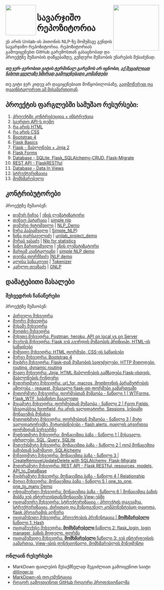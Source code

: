 [<img align="left" width="100" src="https://i.pinimg.com/originals/71/4c/2a/714c2a88445cae52454a5b31c668445e.png">](https://trello.com/b/C1ehbPvE/unilabgnlp2020)
[<img align="right" width="150" src="https://github.com/firstcontributions/first-contributions/raw/master/assets/join-slack-team.png">](https://join.slack.com/t/unilabpythond-h2d3773/shared_invite/zt-h5gvz8mb-dNnD33Wn88TN9jqgHsuOcQ)


# სავარჯიშო რეპოზიტორია
ეს არის Unilab-ის პითონის NLP-ზე მომუშავე გუნდის სავარჯიშო რეპოზიტორია. რეპოზიტორიას გამოვიყენებთ GitHub გარემოსთან გასაცნობად და პროექტზე მუშაობის დაწყებამდე, გუნდური მუშაობის უნარების შესაძენად.

#### *თუ ჯერ-ჯერობით გიტის ტერმინალ გარემოს არ იცნობთ, [აქ შეგიძლიათ ნახოთ ყველაზე ხშირად გამოყენებადი კომანდები](https://education.github.com/git-cheat-sheet-education.pdf )*

თუ გიტი ჯერ კიდევ არ დაგიყენებიათ მოწყობილობაზე, [გადმოწერეთ და დააინსტალირეთ ამ მისამართიდან](https://help.github.com/articles/set-up-git/).

## პროექტის ფარგლებში სამუშაო რესურსები:
1. [პროექტში კონტრიბუციია + ინსტრუქცია](/Chapter1_Contribution)
2. [საერთო API-ს დემო](https://github.com/temurchichua/DemoApi)
3. [რა არის HTML](/Chapter2_HTML)
4. [რა არის CSS](/Chapter3_CSS)
5. [Bootstrap 4](/Chapter4_Bootstrap4)
6. [Flask Basics](/Chapter5_Flask)
7. [Flask - შაბლონები + Jinja 2](/Chapter6_Templates)
8. [Flask Forms](/Chapter7_Forms)
9. [Database - SQLite, Flask_SQLAlchemy-CRUD, Flask-Migrate](/Chapter8_Database)
10. [REST API - FlaskRESTful](/Chapter9_FlaskRESTful)
11. [Database - Data In Views](/Chapter10_databaseInViews)
12. [სტრუქტურიზაცია](/Chapter11_Structuring)
13. [მომხმარებელი](/Chapter12_User)

## კონტრიბუტორები
პროექტზე მუშაობენ:

- [თემურ ჩიჩუა](https://github.com/temurchichua) | [ენის ლემატიზატორი](/Chapter1_Contribution/temur_chichua/readme.md)
- [თენგო პატარაია](https://github.com/tengopataraia123) | [simple nlp](/Chapter1_Contribution/tengo_pataraia/README.md)
- [თემური ქიტოშვილი](https://github.com/TemuriKitoshvili) | [NLP_Demo](/Chapter1_Contribution/temuri_kitoshvili)
- [ზურა პაპიაშვილი](https://github.com/zura-papiashvili) | [Simple_NLP](/Chapter1_Contribution/Zura_Papiashvili)) 
- [ნინა დარსაველიძე](https://github.com/mrticia) | [unilab_project_demo](/Chapter1_Contribution/nina_darsavelidze)
- [მერაბ ვასაძე](https://github.com/merabivasadze) | [Nlp for statistics ](/Chapter1_Contribution/merabi_vasadze)
- [ნინო მარიდაშვილი](https://github.com/Ninosha) | [ენის ლემატიზატორი](/Chapter1_Contribution/ninosha/README.md)
- [მარიამ კვანტალიანი](https://github.com/Mariamikv) | [simple NLP demo](/Chapter1_Contribution/mariam_kvantaliani)
- [თეონა ფორჩხიძე](https://github.com/Teona-tech) |[NLP demo](/Chapter1_Contribution/Teona%20Porchkhidze)
- [ალისა სანაკოევი](https://github.com/alisa-sanakoeva) | [Tokenizer](/Chapter1_Contribution/Alisa_Sanakoeva)
- [კარლო თევზაძე](https://github.com/marvelyko) | [GNLP](/Chapter1_Contribution/Karlo_Tevzadze)

## დამატებითი მასალები

### შეხვედრის ჩანაწერები
პროექტზე მუშაობენ:

- [პირველი შეხვედრა](https://github.com/temurchichua) 
- [მეორე შეხვედრა](https://github.com/tengopataraia123) 
- [მესამე შეხვედრა](https://drive.google.com/file/d/1yyrblV1F-BRYS2JrCpVYqgkSiCZOt7TX/view?usp=sharing)
- [მეოთხე შეხვედრა](https://drive.google.com/file/d/1qKr4Vu3T2vPLptjxtkH2mZKNRlkQzJrU/view?usp=sharing)
- [მეხუთე შეხვედრა: Postman, heroku, API on local vs on Server](https://drive.google.com/file/d/1uvBCRcCCHLECuBhliaeHO84tKKcxnzAf/view?usp=sharing)
- [მეექვეს შეხვედრა: Flask ვებ გვერდის მუშაობის პრინციპი, HTML-ის საწყისები](https://drive.google.com/file/d/1U3_rFNuLvaUso3HmoGcQ-7NpYqqcnN4v/view?usp=sharing)
- [მეშვიდე შეხვედრა: HTML ფორმები, CSS-ის საწყისები](https://drive.google.com/file/d/1WU14HPQJMxiOqN_ZOBquMJ1s1GjqV2mc/view?usp=sharing)
- [მერვე შეხვედრა: Bootstrap 4](https://drive.google.com/file/d/106o7_1KdVzGLY0bGL7dpDOoAyZu5ivd5/view?usp=sharing)
- [მეცხრე შეხვედრა: Flask-თან მუშაობის საფუძვლები, HTTP მეთოდები, routing, dynamic routing](https://drive.google.com/file/d/15-WqlZTPg3B-aXkssimvGG6anMpW1qz9/view?usp=sharing)
- [მეათე შეხვედრა: Jinja, HTML შაბლონების გამზადება Flask-ისთვის, შაბლონების რენდერი](https://drive.google.com/file/d/1Xo7rOJ0gwaMFwUYvBeqRgLdkUALXAv65/view?usp=sharing)
- [მეთერთმეტე შეხვედრა: url_for, macros, მოთხოვნის პარამეტრების ამოღება - request, შესავალი flask-ით ფორმები გამართვაში](https://drive.google.com/file/d/1KEr1VKytSSkb-lAJDPzN0h0pSC3q8RJr/view?usp=sharing)
- [მეთორმეტე შეხვედრა: ფორმებთან მუშაობა - ნაწილი 1 | WTForms, Flask_WTF, საბაზისო მაგალითი](https://drive.google.com/file/d/1dCF30_O_EM4jpPK9PeLyWLo2A2zATg7m/view?usp=sharing)
- [მეცამეტე შეხვედრა: ფორმებთან მუშაობა - ნაწილი 2 | Form Fields, სხვადასხვა formfield, რა არის ვალიდატორი, Sessions, სესიაში მონაცემის შენახვა](https://drive.google.com/file/d/1-xdNwjjE1fwbl00PyHCWjWk_ZYhb_r3a/view?usp=sharing)
- [მეთოთხმეტე შეხვედრა: ფორმებთან მუშაობა - ნაწილი 3 | მეტი ვალიდატორებზე, შეტყობინებები - flash alerts, ფაილის ატვირთვა ფორმიდან სერვერზე](https://drive.google.com/file/d/1xz8qbl_dbZHB53v3G2xk0XiWN9E6CNyX/view?usp=sharing)
- [მეთხუთმეტე შეხვედრა: მონაცემთა ბაზა - ნაწილი 1 | შესავალი, ცხრილები, SQL, Query, SQLite](https://drive.google.com/file/d/1rp68XphKZObNHjGBq3Z9AK3u9vWZiMk6/view?usp=sharing)
- [მეთექვსმეტე შეხვედრა: მონაცემთა ბაზა - ნაწილი 2 | ოოპ მონაცემთა ბაზებთან სამუშაოდ, SQLAlchemy](https://drive.google.com/file/d/1605H738AyLA-xAjA3JIYozcXjcbegPbA/view?usp=sharing)
- [მეჩვიდმეტე შეხვედრა: მონაცემთა ბაზა - ნაწილი 3 | CreateRemoveUpdateDelete with SQLAlchemy, Flask-Migrate]()
- [მეთვრამეტე შეხვედრა: REST API - Flask RESTful, resources, models, API_to_DataBase ](https://drive.google.com/file/d/1fH-y0bTDjKEO1_BqboiV9ejRxOmB3uZq/view?usp=sharing)
- [მეცხრამეტე შეხვედრა: მონაცემთა ბაზა - ნაწილი 4 | Relationship](https://drive.google.com/file/d/19OhVZIL6DoQ5t8HiYiw60wgmKSxJ9jm5/view?usp=sharing)
- [მეოცე შეხვედრა: მონაცემთა ბაზა - ნაწილი 5 |  one_to_one, one_to_many Demo](https://drive.google.com/file/d/1kTFFBqjKxdhOUgClrDpM-DNB-Riz-dEP/view?usp=sharing)
- [ოხდამეერთე შეხვედრა: მონაცემთა ბაზა - ნაწილი 6 | მონაცემთა ბაზის მიბმა ვებ ინტერვეისთან/მონაცემი View-ებში](https://drive.google.com/file/d/1_1s6uL-ze93wQOuwzmGHHxaK7p_Rv3c-/view?usp=sharing)
- [ოცდამეორე შეხვედრა: სტრუქტურიზაცია - პროექტის დაგეგმვა, სტრუქტურიზაცია, ძირითად და შემადგენელ კომპონენტებად დაყოფა, flask პროგრამის აღწერა](https://drive.google.com/file/d/1Td2A9ojHXL1SBoGTmib92uBxi6EVMWun/view?usp=sharing)
- [ოცდამეხუთე შეხვედრა: პროექტების პრეზენტაცია | **მომხმარებელი** ნაწილი 1: Hash](https://drive.google.com/file/d/1j6I1armg6h0jiG7p0CwVNSncGgMbp65y/view?usp=sharing)
- [ოცდამეექვსე შეხვედრა: **მომხმარებელი** ნაწილი 2: flask_login, login manager, ბაზის მოდელი, ფორმა](https://drive.google.com/file/d/1ypHp1Al07hGY74L4P4zW6XxrYO-Msl5c/view?usp=sharing)
- [ოცდამეშვიდე შეხვედრა: **მომხმარებელი** ნაწილი 3: ვებ ინტერფეისის გამართვა, View-ების ფუნქციონალი, მომხმარებლის მენეჯმენტი](https://drive.google.com/file/d/1ZIZ-bHiRU57DjEEE0Tn-ABBbb8N1HTKE/view?usp=sharing)

### ონლაინ რესურსები
- MarkDown ფაილების შესაქმნელად შეგიძლიათ გამოიყენოთ საიტი [dillinger.io](https://dillinger.io/)
- [MarkDown-ის დოკუმენტაცია](https://www.markdownguide.org/basic-syntax/)
- [როგორ გამოვიყენოთ GitHub როგორც პროფესიონალმა](https://petabridge.com/blog/use-github-professionally/)
